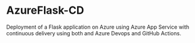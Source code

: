 # AzureFlask-CD
Deployment of a Flask application on Azure using Azure App Service with continuous delivery using both and Azure Devops and GitHub Actions.
